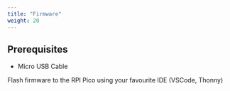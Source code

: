 ```yaml
---
title: "Firmware"
weight: 20
---
```


## Prerequisites

- Micro USB Cable

Flash firmware to the RPI Pico using your favourite IDE (VSCode, Thonny)